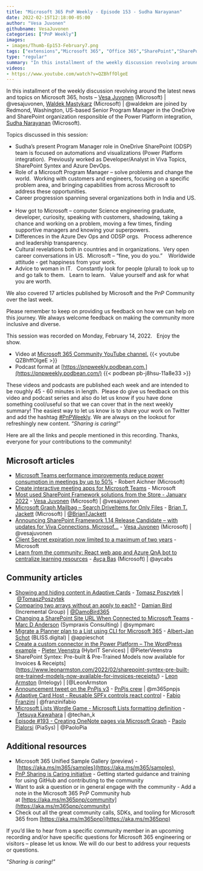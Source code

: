 ```yaml
---
title: "Microsoft 365 PnP Weekly - Episode 153 - Sudha Narayanan"
date: 2022-02-15T12:18:00-05:00
author: "Vesa Juvonen"
githubname: VesaJuvonen
categories: ["PnP Weekly"]
images:
- images/Thumb-Ep153-February7.png
tags: ["extensions","Microsoft 365", "Office 365","SharePoint","SharePoint Framework"]
type: "regular"
summary: "In this installment of the weekly discussion revolving around the latest news and topics on Microsoft 365, hosts – Vesa Juvonen (Microsoft) | @vesajuvonen, Waldek Mastykarz (Microsoft) | @waldekm are joined by Redmond, Washington, US-based Senior Program Manager in the OneDrive and SharePoint organization responsible of the Power Platform integration, Sudha Narayanan (Microsoft)."
videos:
- https://www.youtube.com/watch?v=QZBhffOlgeE
---
```



In this installment of the weekly discussion revolving around the latest news and topics on Microsoft 365, hosts – [Vesa Juvonen](https://twitter.com/vesajuvonen) (Microsoft) | @vesajuvonen, [Waldek Mastykarz](https://twitter.com/waldekm) (Microsoft) | @waldekm are joined by Redmond, Washington, US-based Senior Program Manager in the OneDrive and SharePoint organization responsible of the Power Platform integration, [Sudha Narayanan](https://www.linkedin.com/in/sudha-narayanan-3295326a/) (Microsoft).

Topics discussed in this session:

*   Sudha’s present Program Manager role in OneDrive SharePoint (ODSP) team is focused on automations and visualizations (Power Platform integration).  Previously worked as Developer/Analyst in Viva Topics, SharePoint Syntex and Azure DevOps.   
*   Role of a Microsoft Program Manager – solve problems and change the world.  Working with customers and engineers, focusing on a specific problem area, and bringing capabilities from across Microsoft to address these opportunities.      
*   Career progression spanning several organizations both in India and US.   
*   How got to Microsoft – computer Science engineering graduate, developer, curiosity, speaking with customers, shadowing, taking a chance and working on a problem, moving a few times, finding supportive managers and knowing your superpowers.
*   Differences in the Azure Dev Ops and ODSP orgs.   Process adherence and leadership transparency.    
*   Cultural revelations both in countries and in organizations.  Very open career conversations in US.  Microsoft – “fine, you do you.”    Worldwide attitude - get happiness from your work.
*   Advice to woman in IT.   Constantly look for people (plural) to look up to and go talk to them.   Learn to learn.   Value yourself and ask for what you are worth.  

We also covered 17 articles published by Microsoft and the PnP Community over the last week. 

Please remember to keep on providing us feedback on how we can help on this journey. We always welcome feedback on making the community more inclusive and diverse.

This session was recorded on Monday, February 14, 2022.   Enjoy the show. 

*   Video at [Microsoft 365 Community YouTube channel.](https://aka.ms/m365pnp-videos)
    {{< youtube QZBhffOlgeE >}}
*   Podcast format at [https://pnpweekly.podbean.com.](https://pnpweekly.podbean.com/)
    {{< podbean pb-j8hsu-11a8e33 >}}

These videos and podcasts are published each week and are intended to be roughly 45 - 60 minutes in length.  Please do give us feedback on this video and podcast series and also do let us know if you have done something cool/useful so that we can cover that in the next weekly summary! The easiest way to let us know is to share your work on Twitter and add the hashtag [#PnPWeekly](https://twitter.com/search?q=%23pnpweekly). We are always on the lookout for refreshingly new content. “_Sharing is caring!”_ 

Here are all the links and people mentioned in this recording. Thanks, everyone for your contributions to the community!

## Microsoft articles

*   [Microsoft Teams performance improvements reduce power consumption in meetings by up to 50%](https://techcommunity.microsoft.com/t5/microsoft-teams-blog/microsoft-teams-performance-improvements-reduce-power/ba-p/3139910) - Robert Aichner (Microsoft)
*   [Create interactive meeting apps for Microsoft Teams](https://docs.microsoft.com/en-gb/learn/modules/msteams-meetings-apps/) - Microsoft
*   [Most used SharePoint Framework solutions from the Store - January 2022](https://techcommunity.microsoft.com/t5/microsoft-sharepoint-blog/most-used-sharepoint-framework-solutions-from-the-store-january/ba-p/3148735) - [Vesa Juvonen](https://twitter.com/vesajuvonen) (Microsoft) | @vesajuvonen
*   [Microsoft Graph Mailbag – Search DriveItems for Only Files](https://devblogs.microsoft.com/microsoft365dev/microsoft-graph-mailbag-filter-search-driveitems-for-only-files/) - [Brian T. Jackett](https://twitter.com/BrianTJackett) (Microsoft) | [@BrianTJackett](/t5/user/viewprofilepage/user-id/4556)
*   [Announcing SharePoint Framework 1.14 Release Candidate – with updates for Viva Connections, Microsof...](https://devblogs.microsoft.com/microsoft365dev/announcing-sharepoint-framework-1-14-release-candidate-with-updates-for-viva-connections-microsoft-teams-and-sharepoint/) - [Vesa Juvonen](https://twitter.com/vesajuvonen) (Microsoft) | @vesajuvonen
*   [Client Secret expiration now limited to a maximum of two years](https://devblogs.microsoft.com/microsoft365dev/client-secret-expiration-now-limited-to-a-maximum-of-two-years/) - Microsoft
*   [Learn from the community: React web app and Azure QnA bot to centralize learning resources](https://devblogs.microsoft.com/microsoft365dev/learn-from-the-community-react-web-app-and-azure-qna-bot-to-centralize-learning-resources/) - [Ayça Baş](https://twitter.com/aycabs) (Microsoft) | @aycabs

## Community articles

*   [Showing and hiding content in Adaptive Cards](https://techcommunity.microsoft.com/t5/microsoft-365-pnp-blog/showing-and-hiding-content-in-adaptive-cards/ba-p/3142385) - [Tomasz Poszytek](https://twitter.com/TomaszPoszytek) | [@TomaszPoszytek](/t5/user/viewprofilepage/user-id/335682)
*   [Comparing two arrays without an apply to each?](https://techcommunity.microsoft.com/t5/microsoft-365-pnp-blog/comparing-two-arrays-without-an-apply-to-each/ba-p/3161917) - [Damian Bird](https://twitter.com/damobird365) (Incremental Group) | [@DamoBird365](/t5/user/viewprofilepage/user-id/1035201)
*   [Changing a SharePoint Site URL When Connected to Microsoft Teams](https://sympmarc.com/2022/02/14/changing-a-sharepoint-site-url-when-connected-to-microsoft-teams/) - [Marc D Anderson](https://twitter.com/sympmarc) (Sympraxis Consulting) | @sympmarc
*   [Migrate a Planner plan to a List using CLI for Microsoft 365](https://www.cloudappie.nl/migrate-planner-plan-list-climicrosoft365/) \- [Albert-Jan Schot](https://twitter.com/appieschot) (BLISS.digital) | @appieschot
*   [Create a custom connector in the Power Platform – The WordPress example](https://sharepains.com/2022/02/11/custom-connector-powerplatform-wordpress/) - [Pieter Veenstra](https://twitter.com/PieterVeenstra) (HybrIT Services) | @PieterVeenstra
*   SharePoint Syntex: Pre-built & Pre-Trained Models now available for Invoices & Receipts](<https://www.leonarmston.com/2022/02/sharepoint-syntex-pre-built-pre-trained-models-now-available-for-invoices-receipts/>) - [Leon Armston](https://twitter.com/LeonArmston) (Intelogy) | [@LeonArmston
*   [Announcement tweet on the PnPjs v3](https://twitter.com/m365pnpjs/status/1492177933116530691) - [PnPjs crew](https://twitter.com/m365pnpjs) | @m365pnpjs
*   [Adaptive Card Host - Reusable SPFx controls react control](https://pnp.github.io/sp-dev-fx-controls-react/controls/AdaptiveCardHost/) - [Fabio Franzini](https://twitter.com/franzinifabio) | @franzinifabio
*   [Microsoft Lists Wordle Game - Microsoft Lists formatting definition](https://github.com/pnp/List-Formatting/tree/master/view-samples/wordle-game-tile-format) - [Tetsuya Kawahara](https://twitter.com/techan_k) | @techan\_k
*   [Episode #193 - Creating OneNote pages via Microsoft Graph](https://www.youtube.com/watch?v=B_PWQyijV6E) - [Paolo Pialorsi](https://twitter.com/PaoloPia) (PiaSys) | @PaoloPia

## Additional resources

*   Microsoft 365 Unified Sample Gallery (preview) - [https://aka.ms/m365/samples](https://aka.ms/m365/samples) 
*   [PnP Sharing is Caring initiative](https://aka.ms/sharing-is-caring) \- Getting started guidance and training for using GitHub and contributing to the community
*   Want to ask a question or in general engage with the community - Add a note in the Microsoft 365 PnP Community hub at [https://aka.ms/m365pnp/community](https://aka.ms/m365pnp/community)
*   Check out all the great community calls, SDKs, and tooling for Microsoft 365 from [https://aka.ms/m365pnp](https://aka.ms/m365pnp)

If you’d like to hear from a specific community member in an upcoming recording and/or have specific questions for Microsoft 365 engineering or visitors – please let us know. We will do our best to address your requests or questions.

_"Sharing is caring!"_ 
